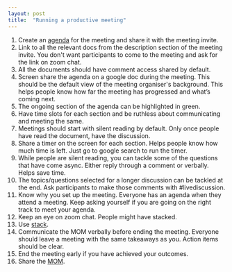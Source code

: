 ```yaml
---
layout: post
title:  "Running a productive meeting"
---
```


1. Create an [agenda](https://docs.google.com/document/d/1PzCs49z4rBNKjcYy975L5XkQD_iPLcu3eLHt74hBe1k/edit?usp=sharing) for the meeting and share it with the meeting invite.
2. Link to all the relevant docs from the description section of the meeting invite. You don't want participants to come to the meeting and ask for the link on zoom chat.
3. All the documents should have comment access shared by default.
4. Screen share the agenda on a google doc during the meeting. This should be the default view of the meeting organiser's background. This helps people know how far the meeting has progressed and what’s coming next.
5. The ongoing section of the agenda can be highlighted in green.
6. Have time slots for each section and be ruthless about communicating and meeting the same.
7. Meetings should start with silent reading by default. Only once people have read the document, have the discussion.
8. Share a timer on the screen for each section. Helps people know how much time is left. Just go to google search to run the timer.
9. While people are silent reading, you can tackle some of the questions that have come async. Either reply through a comment or verbally. Helps save time.
10. The topics/questions selected for a longer discussion can be tackled at the end. Ask participants to make those comments with #livediscussion.
11. Know why you set up the meeting. Everyone has an agenda when they attend a meeting. Keep asking yourself if you are going on the right track to meet your agenda.
12. Keep an eye on zoom chat. People might have stacked.
13. Use [stack](https://manassaloi.com/2020/04/23/stack.html).
14. Communicate the MOM verbally before ending the meeting. Everyone should leave a meeting with the same takeaways as you. Action items should be clear.
15. End the meeting early if you have achieved your outcomes.
16. Share the [MOM](https://manassaloi.com/2020/03/22/mom-update.html).
